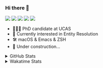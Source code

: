 ### Hi there 👋

[![](https://img.shields.io/badge/-Email-325180?logo=maildotru&logoColor=white&style=flat-square)](mailto:hi@wang.tianshu.me)
[![](https://img.shields.io/badge/-GitHub-black?logo=GitHub&style=flat-square)](https://github.com/tshu-w)
[![](https://img.shields.io/badge/-Telegram-26a5e4?labelColor=fafafa&logo=telegram&style=flat-square)](https://t.me/tshu_w) 
[![](https://img.shields.io/badge/-Twitter-1da1f2?logo=Twitter&logoColor=white&style=flat-square)](https://twitter.com/tshu_w)
[![](https://komarev.com/ghpvc/?username=tshu-w&color=blueviolet&style=flat-square)]()



- 🧑🏻‍🎓 PhD candidate at UCAS
- 🔭 Currently interested in Entity Resolution
- 🛠 macOS & Emacs & ZSH
- 🚧 Under construction...

<details>

<summary>GitHub Stats</summary>

![Tianshu's GitHub stats](https://github-readme-stats.vercel.app/api?username=tshu-w&show_icons=true&theme=buefy&count_private=true)
  
</details>


<details>
  <summary>Wakatime Stats</summary>

  Currently, files accessed by tramp cannot be tracked by wakatime, see https://github.com/wakatime/wakatime-mode/issues/27
  <br>
  
<!--START_SECTION:waka-->
**I'm an Early 🐤** 

```text
🌞 Morning    50 commits     ███░░░░░░░░░░░░░░░░░░░░░░   14.66% 
🌆 Daytime    156 commits    ███████████░░░░░░░░░░░░░░   45.75% 
🌃 Evening    130 commits    █████████░░░░░░░░░░░░░░░░   38.12% 
🌙 Night      5 commits      ░░░░░░░░░░░░░░░░░░░░░░░░░   1.47%

```
📅 **I'm Most Productive on Monday** 

```text
Monday       91 commits     ██████░░░░░░░░░░░░░░░░░░░   26.69% 
Tuesday      59 commits     ████░░░░░░░░░░░░░░░░░░░░░   17.3% 
Wednesday    35 commits     ██░░░░░░░░░░░░░░░░░░░░░░░   10.26% 
Thursday     44 commits     ███░░░░░░░░░░░░░░░░░░░░░░   12.9% 
Friday       42 commits     ███░░░░░░░░░░░░░░░░░░░░░░   12.32% 
Saturday     39 commits     ██░░░░░░░░░░░░░░░░░░░░░░░   11.44% 
Sunday       31 commits     ██░░░░░░░░░░░░░░░░░░░░░░░   9.09%

```


📊 **This Week I Spent My Time On** 

```text
💬 Programming Languages: 
sh                       28 hrs 37 mins      █████████████████████░░░░   84.15% 
Org                      4 hrs 3 mins        ███░░░░░░░░░░░░░░░░░░░░░░   11.95% 
Emacs Lisp               34 mins             ░░░░░░░░░░░░░░░░░░░░░░░░░   1.69% 
Python                   31 mins             ░░░░░░░░░░░░░░░░░░░░░░░░░   1.54% 
Bash                     12 mins             ░░░░░░░░░░░░░░░░░░░░░░░░░   0.59%

🔥 Editors: 
Zsh                      28 hrs 37 mins      █████████████████████░░░░   84.15% 
Emacs                    5 hrs 23 mins       ████░░░░░░░░░░░░░░░░░░░░░   15.85%

🐱‍💻 Projects: 
lightning-template       10 hrs 36 mins      ███████░░░░░░░░░░░░░░░░░░   31.17% 
universal-blocker        9 hrs 23 mins       ███████░░░░░░░░░░░░░░░░░░   27.61% 
Terminal                 7 hrs 12 mins       █████░░░░░░░░░░░░░░░░░░░░   21.19% 
Unknown Project          4 hrs 5 mins        ███░░░░░░░░░░░░░░░░░░░░░░   12.05% 
emacs                    43 mins             ░░░░░░░░░░░░░░░░░░░░░░░░░   2.13%

💻 Operating System: 
Linux                    23 hrs 35 mins      █████████████████░░░░░░░░   69.34% 
Mac                      10 hrs 25 mins      ███████░░░░░░░░░░░░░░░░░░   30.66%

```

**I Mostly Code in Python** 

```text
Python                   8 repos             ██████████░░░░░░░░░░░░░░░   40.0% 
HTML                     2 repos             ██░░░░░░░░░░░░░░░░░░░░░░░   10.0% 
Emacs Lisp               2 repos             ██░░░░░░░░░░░░░░░░░░░░░░░   10.0% 
JavaScript               2 repos             ██░░░░░░░░░░░░░░░░░░░░░░░   10.0% 
TeX                      2 repos             ██░░░░░░░░░░░░░░░░░░░░░░░   10.0%

```



 Last Updated on 06/04/2022 08:06:14 UTC
<!--END_SECTION:waka-->
</details>
